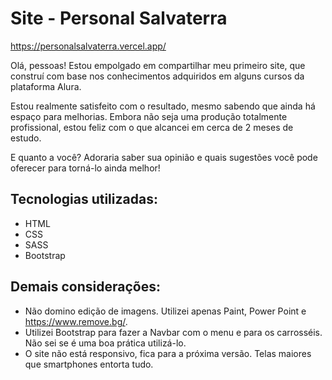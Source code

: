 <!-- Última Atualização: 14 de Agosto de 2023 -->
# Site - Personal Salvaterra
https://personalsalvaterra.vercel.app/

Olá, pessoas! Estou empolgado em compartilhar meu primeiro site, que construí com base nos conhecimentos adquiridos em alguns cursos da plataforma Alura.

Estou realmente satisfeito com o resultado, mesmo sabendo que ainda há espaço para melhorias. Embora não seja uma produção totalmente profissional, estou feliz com o que alcancei em cerca de 2 meses de estudo.

E quanto a você? Adoraria saber sua opinião e quais sugestões você pode oferecer para torná-lo ainda melhor! 


## Tecnologias utilizadas:

* HTML
* CSS
* SASS
* Bootstrap

## Demais considerações:
- Não domino edição de imagens. Utilizei apenas Paint, Power Point e https://www.remove.bg/.
- Utilizei Bootstrap para fazer a Navbar com o menu e para os carrosséis. Não sei se é uma boa prática utilizá-lo.
- O site não está responsivo, fica para a próxima versão. Telas maiores que smartphones entorta tudo.
